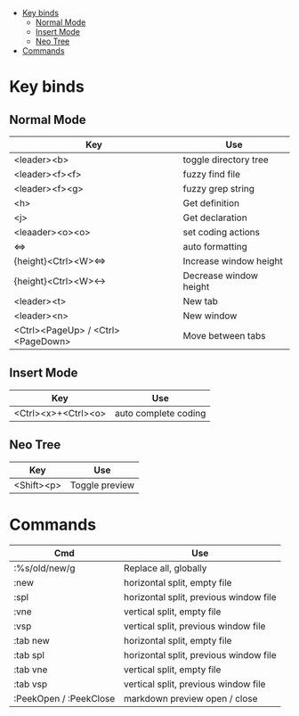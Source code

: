<!--toc:start-->
- [Key binds](#key-binds)
  - [Normal Mode](#normal-mode)
  - [Insert Mode](#insert-mode)
  - [Neo Tree](#neo-tree)
- [Commands](#commands)
<!--toc:n-->

# Key binds
## Normal Mode
|Key|Use|
|-|-|
|\<leader>\<b>|toggle directory tree|
|\<leader>\<f>\<f>|fuzzy find file|
|\<leader>\<f>\<g>|fuzzy grep string|
|\<h>|Get definition|
|\<j>|Get declaration|
|\<leaader>\<o>\<o>|set coding actions|
|\<=>|auto formatting|
|{height}\<Ctrl>\<W>\<=>|Increase window height|
|{height}\<Ctrl>\<W>\<->|Decrease window height|
|\<leader>\<t>|New tab|
|\<leader>\<n>|New window|
|\<Ctrl>\<PageUp> / \<Ctrl>\<PageDown>|Move between tabs|

## Insert Mode
|Key|Use|
|-|-|
|\<Ctrl>\<x>+\<Ctrl>\<o>|auto complete coding|

## Neo Tree
|Key|Use|
|-|-|
|\<Shift>\<p>|Toggle preview|


# Commands
|Cmd|Use|
|-|-|
|:%s/old/new/g|Replace all, globally|
|:new| horizontal split, empty file|
|:spl| horizontal split, previous window file|
|:vne| vertical split, empty file|
|:vsp| vertical split, previous window file| 
|:tab new| horizontal split, empty file|
|:tab spl| horizontal split, previous window file|
|:tab vne| vertical split, empty file|
|:tab vsp| vertical split, previous window file| 
|:PeekOpen / :PeekClose| markdown preview open / close|

